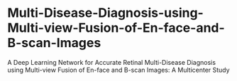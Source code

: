 # Multi-Disease-Diagnosis-using-Multi-view-Fusion-of-En-face-and-B-scan-Images
A Deep Learning Network for Accurate Retinal Multi-Disease Diagnosis using Multi-view Fusion of En-face and B-scan Images: A Multicenter Study
